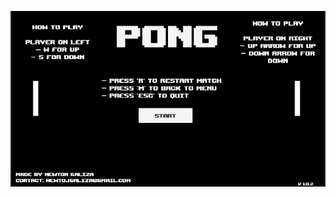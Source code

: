 ![alt text](https://github.com/NewtonGaliza/PONG-webgl-UNITY-app-/blob/main/startScreen.jpg?raw=true)
